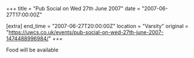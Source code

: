 +++
title = "Pub Social on Wed 27th June 2007"
date = "2007-06-27T17:00:00Z"

[extra]
end_time = "2007-06-27T20:00:00Z"
location = "Varsity"
original = "https://uwcs.co.uk/events/pub-social-on-wed-27th-june-2007-1474488996984/"
+++

Food will be available

